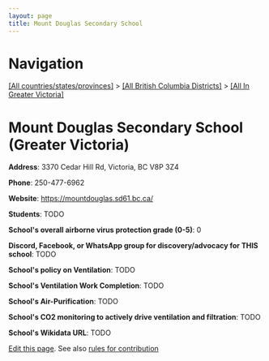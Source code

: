 ```yaml
---
layout: page
title: Mount Douglas Secondary School
---
```

# Navigation

[[All countries/states/provinces]](../../..) > [[All British Columbia Districts]](../..) > [[All In Greater Victoria]](..)

# Mount Douglas Secondary School (Greater Victoria)

**Address**: 3370 Cedar Hill Rd, Victoria, BC V8P 3Z4

**Phone**: 250-477-6962

**Website**: <https://mountdouglas.sd61.bc.ca/>

**Students**: TODO

**School's overall airborne virus protection grade (0-5)**: 0

**Discord, Facebook, or WhatsApp group for discovery/advocacy for THIS school**: TODO

**School's policy on Ventilation**: TODO

**School's Ventilation Work Completion**: TODO

**School's Air-Purification**: TODO

**School's CO2 monitoring to actively drive ventilation and filtration**: TODO

**School's Wikidata URL**: TODO


[Edit this page](https://github.com/ventilate-schools/BC/edit/main/./Greater_Victoria/Mount_Douglas_Secondary_School.md). See also [rules for contribution](../../../contribution-rules/)